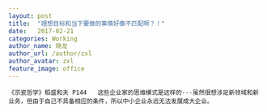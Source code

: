 ```yaml
---
layout: post
title:  "理想目标和当下要做的事情好像不匹配啊？！"
date:   2017-02-21
categories: Working
author_name: 晓龙
author_url: /author/zxl
author_avatar: zxl
feature_image: office
---
```

`《京瓷哲学》稻盛和夫 P144  
这些企业家的思维模式是这样的---虽然很想涉足新领域和新业务，但由于自己不具备相应的条件，所以中小企业永远无法发展成大企业。`



